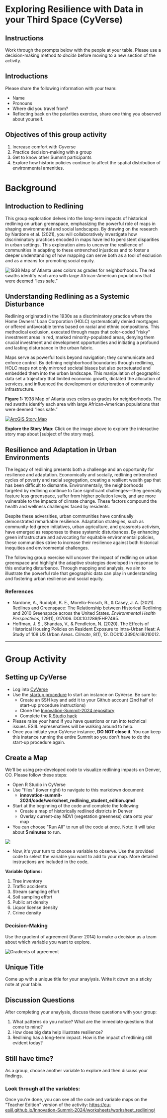 # Exploring Resilience with Data in your Third Space (CyVerse)

## Instructions

Work through the prompts below with the people at your table. Please use a decision-making method *to decide* before moving to a new section of the activity.

## Introductions

Please share the following information with your team:
- Name
- Pronouns 
- Where did you travel from?
- Reflecting back on the polarities exercise, share one thing you observed about yourself. 

## Objectives of this group activity

1. Increase comfort with Cyverse
2. Practice decision-making with a group
3. Get to know other Summit participants
4. Explore how historic policies continue to affect the spatial distribution of environmental amenities.

# Background

## Introduction to Redlining

This group exploration delves into the long-term impacts of historical redlining on urban greenspace, emphasizing the powerful role of maps in shaping environmental and social landscapes. By drawing on the research by Nardone et al. (2021), you will collaboratively investigate how discriminatory practices encoded in maps have led to persistent disparities in urban settings. This exploration aims to uncover the resilience of communities in adapting to these entrenched injustices and to foster a deeper understanding of how mapping can serve both as a tool of exclusion and as a means for promoting social equity.

![1938 Map of Atlanta uses colors as grades for neighborhoods. The red swaths identify each area with large African-American populations that were deemed “less safe.”](../assets/redlining/redlining.png)

## Understanding Redlining as a Systemic Disturbance

Redlining originated in the 1930s as a discriminatory practice where the Home Owners' Loan Corporation (HOLC) systematically denied mortgages or offered unfavorable terms based on racial and ethnic compositions. This methodical exclusion, executed through maps that color-coded "risky" investment areas in red, marked minority-populated areas, denying them crucial investment and development opportunities and initiating a profound and lasting disturbance in the urban fabric.

Maps serve as powerful tools beyond navigation; they communicate and enforce control. By defining neighborhood boundaries through redlining, HOLC maps not only mirrored societal biases but also perpetuated and embedded them into the urban landscape. This manipulation of geographic data set a trajectory that limited economic growth, dictated the allocation of services, and influenced the development or deterioration of community infrastructure.

**Figure 1:** 1938 Map of Atlanta uses colors as grades for neighborhoods. The red swaths identify each area with large African-American populations that were deemed “less safe.”


[![ArcGIS Story Map](../assets/redlining/georectified-thumbnail.png)](https://storymaps.arcgis.com/stories/0f58d49c566b486482b3e64e9e5f7ac9)

**Explore the Story Map:** Click on the image above to explore the interactive story map about [subject of the story map].


## Resilience and Adaptation in Urban Environments

The legacy of redlining presents both a challenge and an opportunity for resilience and adaptation. Economically and socially, redlining entrenched cycles of poverty and racial segregation, creating a resilient wealth gap that has been difficult to dismantle. Environmentally, the neighborhoods targeted by redlining continue to face significant challenges—they generally feature less greenspace, suffer from higher pollution levels, and are more vulnerable to the impacts of climate change. These factors compound the health and wellness challenges faced by residents.

Despite these adversities, urban communities have continually demonstrated remarkable resilience. Adaptation strategies, such as community-led green initiatives, urban agriculture, and grassroots activism, have emerged as responses to these systemic disturbances. By enhancing green infrastructure and advocating for equitable environmental policies, these communities strive to increase their resilience against both historical inequities and environmental challenges.

The following group exercise will uncover the impact of redlining on urban greenspace and highlight the adaptive strategies developed in response to this enduring disturbance. Through mapping and analysis, we aim to illustrate the powerful role that geographic data can play in understanding and fostering urban resilience and social equity.

### References

- Nardone, A., Rudolph, K. E., Morello-Frosch, R., & Casey, J. A. (2021). Redlines and Greenspace: The Relationship between Historical Redlining and 2010 Greenspace across the United States. *Environmental Health Perspectives*, 129(1), 017006. DOI:10.1289/EHP7495.
- Hoffman, J. S., Shandas, V., & Pendleton, N. (2020). The Effects of Historical Housing Policies on Resident Exposure to Intra-Urban Heat: A Study of 108 US Urban Areas. *Climate*, 8(1), 12. DOI:10.3390/cli8010012.
****************************************

# Group Activity

## Setting up CyVerse 
- Log into [CyVerse](https://de.cyverse.org/)
- Use the [startup procedure](https://cu-esiil.github.io/Innovation-Summit-2024/resources/cyverse_startup/) to start an instance on CyVerse. Be sure to:
    - Create an SSH key and add it to your Github account (2nd half of start-up procedure instructions)
    - Clone the [Innovation-Summit-2024 repository](https://github.com/CU-ESIIL/Innovation-Summit-2024)
    - Complete the [R Studio hack](https://cu-esiil.github.io/Innovation-Summit-2024/additional-resources/cyverse_hacks/)
- Please raise your hand if you have questions or run into technical issues. ESIIL represenatives will be walking around to help.
- Once you initiate your CyVerse instance, **DO NOT close it**. You can keep this instance running the entire Summit so you don't have to do the start-up procedure again.

## Create a Map

We'll be using pre-developed code to visualize redlining impacts on Denver, CO. Please follow these steps: 

- Open R Studio in CyVerse
- Use "files" (lower right) to navigate to this markdown document:
    - **innovation-summit-2024/code/worksheet_redlining_student_edition.qmd**
- Start at the beginning of the code and complete the following:
    - Create a map of historically redlined districts in Denver
    - Overlay current-day NDVI (vegetation greenness) data onto your map
- You can choose "Run All" to run all the code at once. Note: It will take about **5 minutes** to run.

![](../worksheets/R_run_all.png)
    
- Now, it's your turn to choose a variable to observe. Use the provided code to select the variable you want to add to your map. More detailed instructions are included in the code.

**Variable Options:**

1. Tree inventory
2. Traffic accidents
3. Stream sampling effort
4. Soil sampling effort
5. Public art density
6. Liquor license density
7. Crime density

### Decision-Making
Use the gradient of agreement (Kaner 2014) to make a decision as a team about which variable you want to explore.

![Gradients of agreement](../worksheets/love_gradient-of-agreement.png)

## Unique Title
Come up with a unique title for your anaylysis. Write it down on a sticky note at your table. 

## Discussion Questions

After completing your anaylysis, discuss these questions with your group: 

1. What patterns do you notice? What are the immediate questions that come to mind?
2. How does big data help illustrate resilience?
3. Redlining has a long-term impact. How is the impact of redlining still evident today?

## Still have time? 

As a group, choose another variable to explore and then discuss your findings.

### Look through all the variables:

Once you're done, you can see all the code and variable maps on the "Teacher Edition" version of the activity: <https://cu-esiil.github.io/Innovation-Summit-2024/worksheets/worksheet_redlining/>
